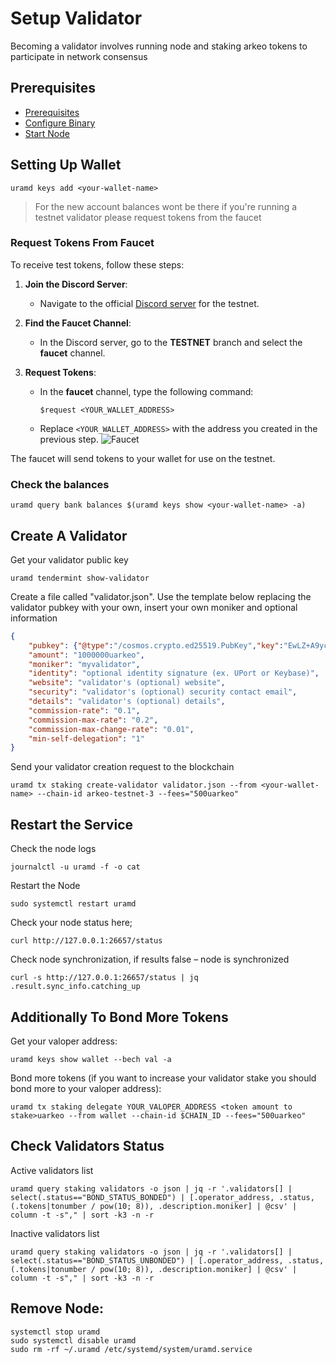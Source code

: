 # Setup Validator
Becoming a validator involves running node and staking arkeo tokens to participate in network consensus 

## Prerequisites

- [Prerequisites](./TESTNET.md#prerequisites) 
- [Configure Binary](./TESTNET.md#arkeo-binary)
- [Start Node](./TESTNET.md#configure-service)


## Setting Up Wallet 
```shell
uramd keys add <your-wallet-name>
```
> For the new account balances wont be there if you're running a testnet validator please request tokens from the faucet 

### Request Tokens From Faucet
To receive test tokens, follow these steps:

1. **Join the Discord Server**:
   - Navigate to the official [Discord server](https://discord.com/invite/BfEHpm6uFc) for the testnet.

2. **Find the Faucet Channel**:
   - In the Discord server, go to the **TESTNET** branch and select the **faucet** channel.

3. **Request Tokens**:
   - In the **faucet** channel, type the following command:
     ```
     $request <YOUR_WALLET_ADDRESS>
     ```
   - Replace `<YOUR_WALLET_ADDRESS>` with the address you created in the previous step.
     ![Faucet](../docs/img/faucet.png "Faucet")

The faucet will send tokens to your wallet for use on the testnet.


### Check the balances 
```shell
uramd query bank balances $(uramd keys show <your-wallet-name> -a)
```

## Create A Validator
Get your validator public key
```shell
uramd tendermint show-validator
```

Create a file called "validator.json". Use the template below replacing the validator pubkey with your own, insert your own moniker and optional information
```json
{
	"pubkey": {"@type":"/cosmos.crypto.ed25519.PubKey","key":"EwLZ+A9ycVsWxHNyuGLHr5Na2fV7mkSG0AYO7/vQHS4="},
	"amount": "1000000uarkeo",
	"moniker": "myvalidator",
	"identity": "optional identity signature (ex. UPort or Keybase)",
	"website": "validator's (optional) website",
	"security": "validator's (optional) security contact email",
	"details": "validator's (optional) details",
	"commission-rate": "0.1",
	"commission-max-rate": "0.2",
	"commission-max-change-rate": "0.01",
	"min-self-delegation": "1"
}
```

Send your validator creation request to the blockchain
```shell
uramd tx staking create-validator validator.json --from <your-wallet-name> --chain-id arkeo-testnet-3 --fees="500uarkeo"
```

## Restart the Service
Check the node logs 
```shell
journalctl -u uramd -f -o cat
```

Restart the Node
```shell
sudo systemctl restart uramd
```

Check your node status here;
```shell
curl http://127.0.0.1:26657/status
```

Check node synchronization, if results false – node is synchronized

```shell
curl -s http://127.0.0.1:26657/status | jq .result.sync_info.catching_up
```

## Additionally To Bond More Tokens
Get your valoper address:

```shell
uramd keys show wallet --bech val -a
```

Bond more tokens (if you want to increase your validator stake you should bond more to your valoper address):

```shell
uramd tx staking delegate YOUR_VALOPER_ADDRESS <token amount to stake>uarkeo --from wallet --chain-id $CHAIN_ID --fees="500uarkeo"
```

## Check Validators Status
Active validators list

```shell
uramd query staking validators -o json | jq -r '.validators[] | select(.status=="BOND_STATUS_BONDED") | [.operator_address, .status, (.tokens|tonumber / pow(10; 8)), .description.moniker] | @csv' | column -t -s"," | sort -k3 -n -r
```
Inactive validators list

```shell
uramd query staking validators -o json | jq -r '.validators[] | select(.status=="BOND_STATUS_UNBONDED") | [.operator_address, .status, (.tokens|tonumber / pow(10; 8)), .description.moniker] | @csv' | column -t -s"," | sort -k3 -n -r
```

## Remove Node:
```shell
systemctl stop uramd
sudo systemctl disable uramd
sudo rm -rf ~/.uramd /etc/systemd/system/uramd.service
```
